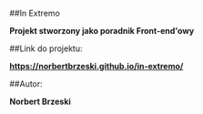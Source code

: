 ##In Extremo

**Projekt stworzony jako poradnik Front-end'owy**

##Link do projektu:

**https://norbertbrzeski.github.io/in-extremo/**


##Autor:

**Norbert Brzeski**